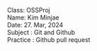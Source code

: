 Class: OSSProj  
Name: Kim Minjae  
Date: 27. Mar, 2024  
Subject : Git and Github  
Practice : Github pull request  